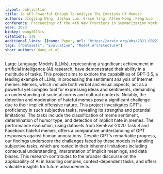 ```yaml
---
layout: publication
title: Is GPT Powerful Enough To Analyze The Emotions Of Memes?
authors: Jingjing Wang, Joshua Luo, Grace Yang, Allen Hong, Feng Luo
conference: Proceedings of the 4th New Frontiers in Summarization Workshop
year: 2023
bibkey: wang2023is
citations: 138
additional_links: [{name: Paper, url: 'https://arxiv.org/abs/2311.00223'}]
tags: ["Datasets", "Evaluation", "Model Architecture"]
short_authors: Wang et al.
---
```

Large Language Models (LLMs), representing a significant achievement in
artificial intelligence (AI) research, have demonstrated their ability in a
multitude of tasks. This project aims to explore the capabilities of GPT-3.5, a
leading example of LLMs, in processing the sentiment analysis of Internet
memes. Memes, which include both verbal and visual aspects, act as a powerful
yet complex tool for expressing ideas and sentiments, demanding an
understanding of societal norms and cultural contexts. Notably, the detection
and moderation of hateful memes pose a significant challenge due to their
implicit offensive nature. This project investigates GPT's proficiency in such
subjective tasks, revealing its strengths and potential limitations. The tasks
include the classification of meme sentiment, determination of humor type, and
detection of implicit hate in memes. The performance evaluation, using datasets
from SemEval-2020 Task 8 and Facebook hateful memes, offers a comparative
understanding of GPT responses against human annotations. Despite GPT's
remarkable progress, our findings underscore the challenges faced by these
models in handling subjective tasks, which are rooted in their inherent
limitations including contextual understanding, interpretation of implicit
meanings, and data biases. This research contributes to the broader discourse
on the applicability of AI in handling complex, context-dependent tasks, and
offers valuable insights for future advancements.